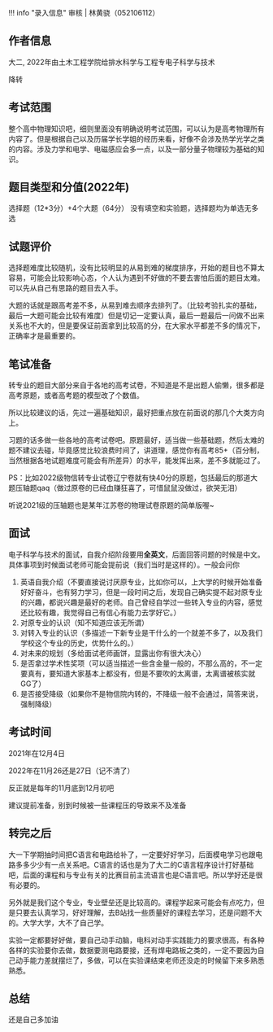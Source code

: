 !!! info "录入信息"
    审核 | 林黄骁（052106112）
## 作者信息

大二, 2022年由土木工程学院给排水科学与工程专电子科学与技术

降转

## 考试范围

整个高中物理知识吧，细则里面没有明确说明考试范围，可以认为是高考物理所有内容了。但是根据自己以及历届学长学姐的经历来看，好像不会涉及热学光学之类的内容。涉及力学和电学、电磁感应会多一点，以及一部分量子物理较为基础的知识。

## 题目类型和分值(2022年)

选择题（12*3分）+4个大题（64分）
没有填空和实验题，选择题均为单选无多选

## 试题评价

选择题难度比较随机，没有比较明显的从易到难的梯度排序，开始的题目也不算太容易，可能会比较影响心态，个人认为遇到不好做的不要去害怕后面的题目太难。可以先从自己有思路的题目去入手。

大题的话就是跟高考差不多，从易到难去顺序去排列了。（比较考验扎实的基础，最后一大题可能会比较有难度）但是切记一定要认真，最后一题最后一问做不出来关系也不大的，但是要保证前面拿到比较高的分，在大家水平都差不多的情况下，正确率才是最重要的。

## 笔试准备

转专业的题目大部分来自于各地的高考试卷，不知道是不是出题人偷懒，很多都是高考原题，或者高考题的模型改了个数值。

所以比较建议的话，先过一遍基础知识，最好把重点放在前面说的那几个大类方向上。

习题的话多做一些各地的高考试卷吧。原题最好，适当做一些基础题，然后太难的题不建议去碰，毕竟感觉比较浪费时间了，讲道理，感觉你有高考85+（百分制，当然根据各地试题难度可能会有所差异）的水平，能发挥出来，差不多就能过了。

PS：比如2022级物信转专业试卷辽宁卷就有快40分的原题，包括最后的那道大题压轴题qaq（做过原卷的已经血赚狂喜了，可惜鼠鼠没做过，欲哭无泪）

听说2021级的压轴题也是某年江苏卷的物理试卷原题的简单版喔~

## 面试

电子科学与技术的面试，自我介绍阶段要用**全英文**，后面回答问题的时候是中文。具体事项到时候面试老师可能会提前说（我们当时是这样的）。一般会问你

1. 英语自我介绍（不要直接说讨厌原专业，比如你可以，上大学的时候开始准备好好奋斗，也有努力学习，但是一段时间之后，发现自己确实提不起对原专业的兴趣，都说兴趣是最好的老师。自己曾经自学过一些转入专业的内容，感觉还比较有趣，我觉得自己有信心有能力去学好它。）
2. 对原专业的认识（知不知道应该无所谓）
3. 对转入专业的认识（多描述一下新专业是干什么的一个就差不多了，以及我们学校这个专业的历史，优势什么的。）
4. 对未来的规划（多给面试老师画饼，显露出你有很大决心）
5. 是否拿过学术性奖项（可以适当描述一些含金量一般的，不那么高的，不一定要真有，要知道大家基本上都没有，但是不要吹的太离谱，太离谱被核实就GG了）
6. 是否接受降级（如果你不是物信院内转的，不降级一般不会通过，简答来说，强制降级）

## 考试时间

2021年在12月4日

2022年在11月26还是27日（记不清了）

反正就是每年的11月底到12月初吧

建议提前准备，别到时候被一些课程压的导致来不及准备

## 转完之后

大一下学期抽时间把C语言和电路给补了，一定要好好学习，后面模电学习也跟电路多多少少有一点关系吧。C语言的话也是为了大二的C语言程序设计打好基础吧，后面的课程和与专业有关的比赛目前主流语言也是C语言吧。所以学好还是很有必要的。

另外就是我们这个专业，专业壁垒还是比较高的。课程学起来可能会有点吃力，但是只要去认真学习，好好理解，去B站找一些质量好的课程去学习，还是问题不大的。大学大学，大不了自己学。

实验一定都要好好做，要自己动手动脑，电科对动手实践能力的要求很高，有各种各样的实验要你去做，数据要测电路要接，还有焊电路板之类的，一定不要因为自己动手能力差就摆烂了，多做，可以在实验课结束老师还没走的时候留下来多熟悉熟悉。

## 总结

还是自己多加油